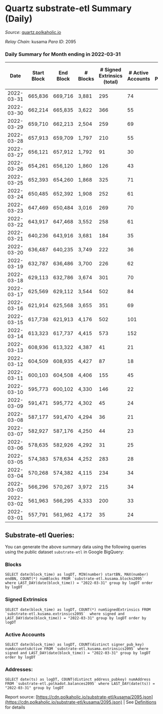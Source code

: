 # Quartz substrate-etl Summary (Daily)

_Source_: [quartz.polkaholic.io](https://quartz.polkaholic.io)

*Relay Chain*: kusama
*Para ID*: 2095



### Daily Summary for Month ending in 2022-03-31


| Date | Start Block | End Block | # Blocks | # Signed Extrinsics (total) | # Active Accounts | # Passive | # New | # Addresses with Balances | # Events | # Transfers | # XCM Transfers In | # XCM Transfers Out |
| ---- | ----------- | --------- | -------- | --------------------------- | ----------------- | --------- | ----- | ------------------------- | -------- | ----------- | ------------------ | ------------------- |
| 2022-03-31 | 665,836 | 669,716 | 3,881  | 295 | 74 |  |  | 12,158 | 10,394 | 102 ($5,932.03) |   |   |
| 2022-03-30 | 662,214 | 665,835 | 3,622  | 366 | 55 |  |  | 12,120 | 10,436 | 167 ($18,255.98) | 1 ($0.21) | 1 ($0.05) |
| 2022-03-29 | 659,710 | 662,213 | 2,504  | 259 | 69 |  |  | 11,988 | 7,186 | 22 ($7,180.52) | 2 ($0.18) | 4 ($0.31) |
| 2022-03-28 | 657,913 | 659,709 | 1,797  | 210 | 55 |  |  | 11,964 | 5,369 | 62 ($3,149.84) |   |   |
| 2022-03-27 | 656,121 | 657,912 | 1,792  | 91 | 30 |  |  | 11,942 | 4,576 | 8 ($6,590.06) |   | 1 ($0.33) |
| 2022-03-26 | 654,261 | 656,120 | 1,860  | 126 | 43 |  |  | 11,935 | 4,936 | 10 ($3,144.83) | 1 ($485.66) | 1 ($485.66) |
| 2022-03-25 | 652,393 | 654,260 | 1,868  | 325 | 71 |  |  | 11,924 | 6,305 | 30 ($1,613.47) |   |   |
| 2022-03-24 | 650,485 | 652,392 | 1,908  | 252 | 61 |  |  | 11,906 | 5,753 | 36 ($1,504.42) |   | 5 ($435.57) |
| 2022-03-23 | 647,469 | 650,484 | 3,016  | 269 | 70 |  |  | 11,880 | 8,133 | 14 ($1,477.03) |   | 4 ($21.25) |
| 2022-03-22 | 643,917 | 647,468 | 3,552  | 258 | 61 |  |  | 11,869 | 9,448 | 26 ($361.30) |   | 4 ($17.83) |
| 2022-03-21 | 640,236 | 643,916 | 3,681  | 184 | 35 |  |  | 11,845 | 9,105 | 46 ($2,901.73) |   |   |
| 2022-03-20 | 636,487 | 640,235 | 3,749  | 222 | 36 |  |  | 11,839 | 9,600 | 2 ($26.99) |   |   |
| 2022-03-19 | 632,787 | 636,486 | 3,700  | 226 | 62 |  |  | 11,827 | 9,772 | 17 ($4,520.65) |   | 2 ($3.69) |
| 2022-03-18 | 629,113 | 632,786 | 3,674  | 301 | 70 |  |  | 11,790 | 10,017 | 24 ($28,128.96) |   | 1 ($27.69) |
| 2022-03-17 | 625,569 | 629,112 | 3,544  | 502 | 84 |  |  | 11,767 | 11,312 | 21 ($412.30) |   | 3 ($1,185.42) |
| 2022-03-16 | 621,914 | 625,568 | 3,655  | 351 | 69 |  |  | 11,715 | 10,431 | 15 ($590.28) |   | 1 ($1.88) |
| 2022-03-15 | 617,738 | 621,913 | 4,176  | 502 | 101 |  |  | 11,674 | 12,930 | 46 ($99,838.64) |   | 2 ($7.18) |
| 2022-03-14 | 613,323 | 617,737 | 4,415  | 573 | 152 |  |  | 11,591 | 13,666 | 36 ($2,821.83) |   | 1 ($13.78) |
| 2022-03-13 | 608,936 | 613,322 | 4,387  | 41 | 21 |  |  | 11,463 | 9,687 | 8 ($951.38) |   | 1 ($0.28) |
| 2022-03-12 | 604,509 | 608,935 | 4,427  | 87 | 18 |  |  | 11,462 | 9,980 | 14 ($13,842.90) |   |   |
| 2022-03-11 | 600,103 | 604,508 | 4,406  | 155 | 45 |  |  | 11,460 | 10,527 | 14 ($1,520.52) | 1 ($0.22) | 1 ($0.04) |
| 2022-03-10 | 595,773 | 600,102 | 4,330  | 146 | 22 |  |  | 11,451 | 10,405 | 10 ($1,068.70) |   |   |
| 2022-03-09 | 591,471 | 595,772 | 4,302  | 45 | 24 |  |  | 11,450 | 9,575 | 9 ($898.02) | 6 ($0.41) | 6 ($0.58) |
| 2022-03-08 | 587,177 | 591,470 | 4,294  | 36 | 21 |  |  | 11,448 | 9,453 | 7 ($561.47) | 2 ($0.07) | 2 ($0.15) |
| 2022-03-07 | 582,927 | 587,176 | 4,250  | 44 | 23 |  |  | 11,444 | 9,382 | 24 ($2,000.57) |   |   |
| 2022-03-06 | 578,635 | 582,926 | 4,292  | 31 | 25 |  |  | 11,440 | 9,398 | 9 ($5,066.14) |   |   |
| 2022-03-05 | 574,383 | 578,634 | 4,252  | 283 | 28 |  |  | 11,440 | 30,512 | 21 ($6,975.73) |   |   |
| 2022-03-04 | 570,268 | 574,382 | 4,115  | 234 | 34 |  |  | 11,436 | 20,199 | 46 ($3,733.02) |   |   |
| 2022-03-03 | 566,296 | 570,267 | 3,972  | 215 | 34 |  |  | 11,420 | 10,179 | 21 ($2,828.71) |   |   |
| 2022-03-02 | 561,963 | 566,295 | 4,333  | 200 | 33 |  |  | 11,413 | 10,669 | 123 ($9,169.08) |   |   |
| 2022-03-01 | 557,791 | 561,962 | 4,172  | 35 | 24 |  |  | 11,334 | 9,465 | 3 ($21.88) |   |   |

## Substrate-etl Queries:
You can generate the above summary data using the following queries using the public dataset `substrate-etl` in Google BigQuery:


### Blocks
```
SELECT date(block_time) as logDT, MIN(number) startBN, MAX(number) endBN, COUNT(*) numBlocks FROM `substrate-etl.kusama.blocks2095`  where LAST_DAY(date(block_time)) = "2022-03-31" group by logDT order by logDT
```


### Signed Extrinsics
```
SELECT date(block_time) as logDT, COUNT(*) numSignedExtrinsics FROM `substrate-etl.kusama.extrinsics2095`  where signed and LAST_DAY(date(block_time)) = "2022-03-31" group by logDT order by logDT
```


### Active Accounts
```
SELECT date(block_time) as logDT, COUNT(distinct signer_pub_key) numAccountsActive FROM `substrate-etl.kusama.extrinsics2095` where signed and LAST_DAY(date(block_time)) = "2022-03-31" group by logDT order by logDT
```


### Addresses:
```
SELECT date(ts) as logDT, COUNT(distinct address_pubkey) numAddress FROM `substrate-etl.polkadot.balances2095` where LAST_DAY(date(ts)) = "2022-03-31" group by logDT
```



Report source: [https://cdn.polkaholic.io/substrate-etl/kusama/2095.json](https://cdn.polkaholic.io/substrate-etl/kusama/2095.json) | See [Definitions](/DEFINITIONS.md) for details
